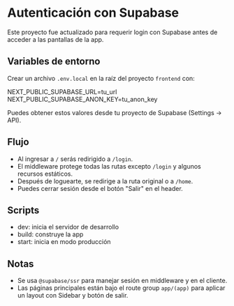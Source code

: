 # Autenticación con Supabase

Este proyecto fue actualizado para requerir login con Supabase antes de acceder a las pantallas de la app.

## Variables de entorno

Crear un archivo `.env.local` en la raíz del proyecto `frontend` con:

NEXT_PUBLIC_SUPABASE_URL=tu_url
NEXT_PUBLIC_SUPABASE_ANON_KEY=tu_anon_key

Puedes obtener estos valores desde tu proyecto de Supabase (Settings -> API).

## Flujo

- Al ingresar a `/` serás redirigido a `/login`.
- El middleware protege todas las rutas excepto `/login` y algunos recursos estáticos.
- Después de loguearte, se redirige a la ruta original o a `/home`.
- Puedes cerrar sesión desde el botón "Salir" en el header.

## Scripts

- dev: inicia el servidor de desarrollo
- build: construye la app
- start: inicia en modo producción

## Notas

- Se usa `@supabase/ssr` para manejar sesión en middleware y en el cliente.
- Las páginas principales están bajo el route group `app/(app)` para aplicar un layout con Sidebar y botón de salir.